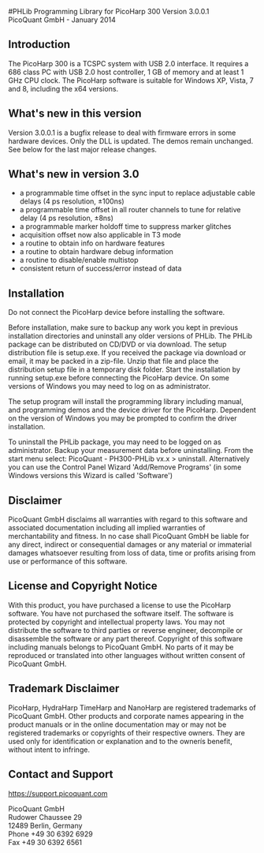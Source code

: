 #PHLib Programming Library for PicoHarp 300 
Version 3.0.0.1  
PicoQuant GmbH - January 2014



## Introduction

The PicoHarp 300 is a TCSPC system with USB 2.0 interface. 
It requires a 686 class PC with USB 2.0 host controller,
1 GB of memory and at least 1 GHz CPU clock. The PicoHarp software 
is suitable for Windows XP, Vista, 7 and 8, including the x64 versions. 


## What's new in this version

Version 3.0.0.1 is a bugfix release to deal with firmware errors in some
hardware devices. Only the DLL is updated. The demos remain unchanged.
See below for the last major release changes.


## What's new in version 3.0

- a programmable time offset in the sync input to replace adjustable 
  cable delays (4 ps resolution, ±100ns)
- a programmable time offset in all router channels to tune 
  for relative delay (4 ps resolution, ±8ns)
- a programmable marker holdoff time to suppress marker glitches
- acquisition offset now also applicable in T3 mode
- a routine to obtain info on hardware features
- a routine to obtain hardware debug information
- a routine to disable/enable multistop
- consistent return of success/error instead of data


## Installation 

Do not connect the PicoHarp device before installing the software.

Before installation, make sure to backup any work you kept in previous
installation directories and uninstall any older versions of PHLib.
The PHLib package can be distributed on CD/DVD or via download.
The setup distribution file is setup.exe.
If you received the package via download or email, it may be packed in a 
zip-file. Unzip that file and place the distribution setup file in a 
temporary disk folder. Start the installation by running setup.exe before
connecting the PicoHarp device.
On some versions of Windows you may need to log on as administrator.

The setup program will install the programming library including manual, 
and programming demos and the device driver for the PicoHarp. 
Dependent on the version of Windows you may be prompted to confirm the 
driver installation. 


To uninstall the PHLib package, you may need to be logged on as administrator. 
Backup your measurement data before uninstalling.
From the start menu select:  PicoQuant - PH300-PHLib vx.x  >  uninstall.
Alternatively you can use the Control Panel Wizard 'Add/Remove Programs'
(in some Windows versions this Wizard is called 'Software')


## Disclaimer

PicoQuant GmbH disclaims all warranties with regard to this software 
and associated documentation including all implied warranties of 
merchantability and fitness. In no case shall PicoQuant GmbH be 
liable for any direct, indirect or consequential damages or any material 
or immaterial damages whatsoever resulting from loss of data, time 
or profits arising from use or performance of this software.


## License and Copyright Notice

With this product, you have purchased a license to use the PicoHarp
software. You have not purchased the software itself. 
The software is protected by copyright and intellectual property laws. 
You may not distribute the software to third parties or reverse engineer, 
decompile or disassemble the software or any part thereof. Copyright 
of this software including manuals belongs to PicoQuant GmbH. No parts 
of it may be reproduced or translated into other languages without written 
consent of PicoQuant GmbH.


## Trademark Disclaimer

PicoHarp, HydraHarp TimeHarp and NanoHarp are registered trademarks of 
PicoQuant GmbH. Other products and corporate names appearing in the product 
manuals or in the online documentation may or may not be registered trademarks 
or copyrights of their respective owners. They are used only for identification 
or explanation and to the ownerís benefit, without intent to infringe.


## Contact and Support

https://support.picoquant.com

PicoQuant GmbH  
Rudower Chaussee 29  
12489 Berlin, Germany  
Phone +49 30 6392 6929  
Fax   +49 30 6392 6561